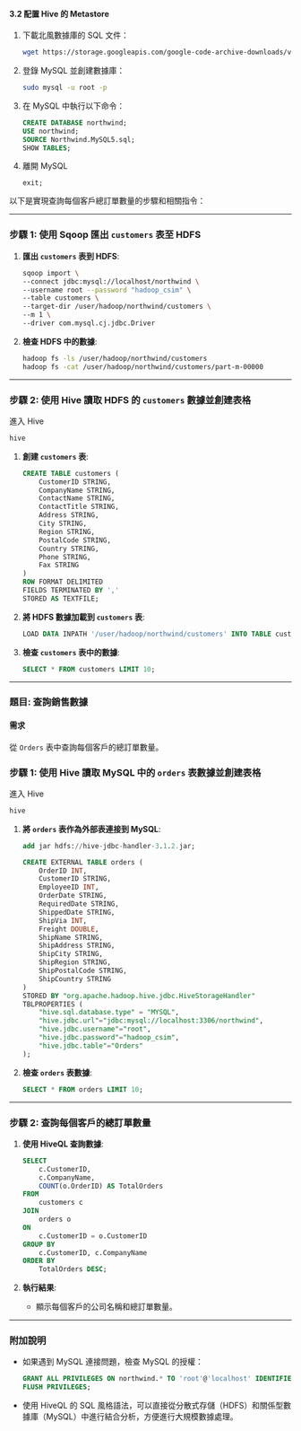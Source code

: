 
#### **3.2 配置 Hive 的 Metastore**   
1. 下載北風數據庫的 SQL 文件：
   ```bash
   wget https://storage.googleapis.com/google-code-archive-downloads/v2/code.google.com/northwindextended/Northwind.MySQL5.sql
   ```

2. 登錄 MySQL 並創建數據庫：
   ```bash
   sudo mysql -u root -p
   ```

3. 在 MySQL 中執行以下命令：
   ```sql
   CREATE DATABASE northwind;
   USE northwind;
   SOURCE Northwind.MySQL5.sql;
   SHOW TABLES;
   ```
4. 離開 MySQL
   ```
   exit;
   ```


以下是實現查詢每個客戶總訂單數量的步驟和相關指令：

---

### **步驟 1: 使用 Sqoop 匯出 `customers` 表至 HDFS**
1. **匯出 `customers` 表到 HDFS**:
   ```bash
   sqoop import \
   --connect jdbc:mysql://localhost/northwind \
   --username root --password "hadoop_csim" \
   --table customers \
   --target-dir /user/hadoop/northwind/customers \
   --m 1 \
   --driver com.mysql.cj.jdbc.Driver
   ```

2. **檢查 HDFS 中的數據**:
   ```bash
   hadoop fs -ls /user/hadoop/northwind/customers
   hadoop fs -cat /user/hadoop/northwind/customers/part-m-00000
   ```

---

### **步驟 2: 使用 Hive 讀取 HDFS 的 `customers` 數據並創建表格**
進入 Hive
```bash
hive
```
1. **創建 `customers` 表**:
   ```sql
   CREATE TABLE customers (
       CustomerID STRING,
       CompanyName STRING,
       ContactName STRING,
       ContactTitle STRING,
       Address STRING,
       City STRING,
       Region STRING,
       PostalCode STRING,
       Country STRING,
       Phone STRING,
       Fax STRING
   )
   ROW FORMAT DELIMITED
   FIELDS TERMINATED BY ','
   STORED AS TEXTFILE;
   ```

2. **將 HDFS 數據加載到 `customers` 表**:
   ```sql
   LOAD DATA INPATH '/user/hadoop/northwind/customers' INTO TABLE customers;
   ```

3. **檢查 `customers` 表中的數據**:
   ```sql
   SELECT * FROM customers LIMIT 10;
   ```

---

### **題目: 查詢銷售數據**
#### **需求**
從 `Orders` 表中查詢每個客戶的總訂單數量。
### **步驟 1: 使用 Hive 讀取 MySQL 中的 `orders` 表數據並創建表格**
進入 Hive
```bash
hive
```
1. **將 `orders` 表作為外部表連接到 MySQL**:
   ```sql
   add jar hdfs://hive-jdbc-handler-3.1.2.jar;
   
   CREATE EXTERNAL TABLE orders (
       OrderID INT,
       CustomerID STRING,
       EmployeeID INT,
       OrderDate STRING,
       RequiredDate STRING,
       ShippedDate STRING,
       ShipVia INT,
       Freight DOUBLE,
       ShipName STRING,
       ShipAddress STRING,
       ShipCity STRING,
       ShipRegion STRING,
       ShipPostalCode STRING,
       ShipCountry STRING
   )
   STORED BY "org.apache.hadoop.hive.jdbc.HiveStorageHandler"
   TBLPROPERTIES (
       "hive.sql.database.type" = "MYSQL",
       "hive.jdbc.url"="jdbc:mysql://localhost:3306/northwind",
       "hive.jdbc.username"="root",
       "hive.jdbc.password"="hadoop_csim",
       "hive.jdbc.table"="Orders"
   );
   ```

2. **檢查 `orders` 表數據**:
   ```sql
   SELECT * FROM orders LIMIT 10;
   ```

---

### **步驟 2: 查詢每個客戶的總訂單數量**

1. **使用 HiveQL 查詢數據**:
   ```sql
   SELECT
       c.CustomerID,
       c.CompanyName,
       COUNT(o.OrderID) AS TotalOrders
   FROM
       customers c
   JOIN
       orders o
   ON
       c.CustomerID = o.CustomerID
   GROUP BY
       c.CustomerID, c.CompanyName
   ORDER BY
       TotalOrders DESC;
   ```

2. **執行結果**:
   - 顯示每個客戶的公司名稱和總訂單數量。

---

### **附加說明**
- 如果遇到 MySQL 連接問題，檢查 MySQL 的授權：
   ```sql
   GRANT ALL PRIVILEGES ON northwind.* TO 'root'@'localhost' IDENTIFIED BY 'your_mysql_password';
   FLUSH PRIVILEGES;
   ```

- 使用 HiveQL 的 SQL 風格語法，可以直接從分散式存儲（HDFS）和關係型數據庫（MySQL）中進行結合分析，方便進行大規模數據處理。